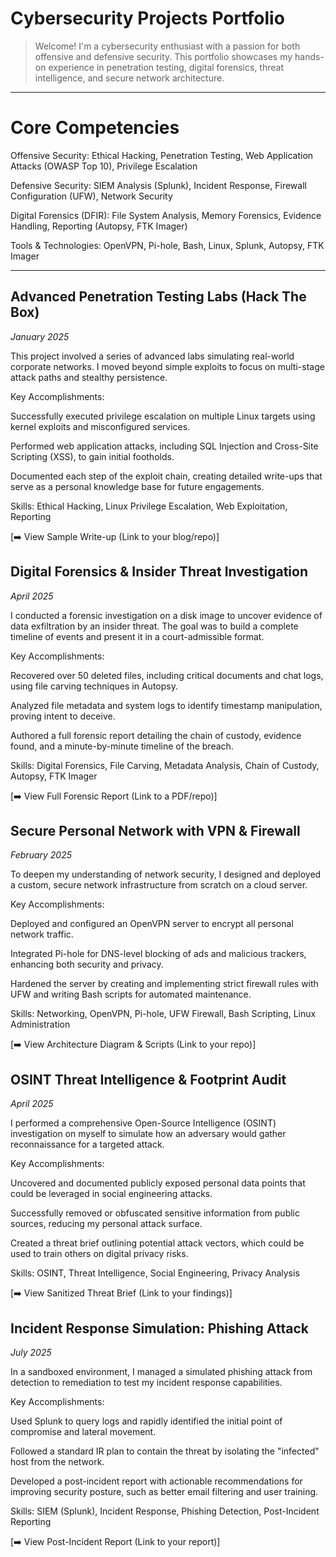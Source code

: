 #  Cybersecurity Projects Portfolio

> Welcome! I'm a cybersecurity enthusiast with a passion for both offensive and defensive security. This portfolio showcases my hands-on experience in penetration testing, digital forensics, threat intelligence, and secure network architecture.

---
# Core Competencies 

Offensive Security: Ethical Hacking, Penetration Testing, Web Application Attacks (OWASP Top 10), Privilege Escalation

Defensive Security: SIEM Analysis (Splunk), Incident Response, Firewall Configuration (UFW), Network Security

Digital Forensics (DFIR): File System Analysis, Memory Forensics, Evidence Handling, Reporting (Autopsy, FTK Imager)

Tools & Technologies: OpenVPN, Pi-hole, Bash, Linux, Splunk, Autopsy, FTK Imager

---

## Advanced Penetration Testing Labs (Hack The Box)
*January 2025*

This project involved a series of advanced labs simulating real-world corporate networks. I moved beyond simple exploits to focus on multi-stage attack paths and stealthy persistence.

Key Accomplishments:

Successfully executed privilege escalation on multiple Linux targets using kernel exploits and misconfigured services.

Performed web application attacks, including SQL Injection and Cross-Site Scripting (XSS), to gain initial footholds.

Documented each step of the exploit chain, creating detailed write-ups that serve as a personal knowledge base for future engagements.

Skills: Ethical Hacking, Linux Privilege Escalation, Web Exploitation, Reporting

[➡️ View Sample Write-up (Link to your blog/repo)]

## Digital Forensics & Insider Threat Investigation
*April 2025*

I conducted a forensic investigation on a disk image to uncover evidence of data exfiltration by an insider threat. The goal was to build a complete timeline of events and present it in a court-admissible format.

Key Accomplishments:

Recovered over 50 deleted files, including critical documents and chat logs, using file carving techniques in Autopsy.

Analyzed file metadata and system logs to identify timestamp manipulation, proving intent to deceive.

Authored a full forensic report detailing the chain of custody, evidence found, and a minute-by-minute timeline of the breach.

Skills: Digital Forensics, File Carving, Metadata Analysis, Chain of Custody, Autopsy, FTK Imager

[➡️ View Full Forensic Report (Link to a PDF/repo)]

## Secure Personal Network with VPN & Firewall
*February 2025*

To deepen my understanding of network security, I designed and deployed a custom, secure network infrastructure from scratch on a cloud server.

Key Accomplishments:

Deployed and configured an OpenVPN server to encrypt all personal network traffic.

Integrated Pi-hole for DNS-level blocking of ads and malicious trackers, enhancing both security and privacy.

Hardened the server by creating and implementing strict firewall rules with UFW and writing Bash scripts for automated maintenance.

Skills: Networking, OpenVPN, Pi-hole, UFW Firewall, Bash Scripting, Linux Administration

[➡️ View Architecture Diagram & Scripts (Link to your repo)]

## OSINT Threat Intelligence & Footprint Audit
*April 2025*

I performed a comprehensive Open-Source Intelligence (OSINT) investigation on myself to simulate how an adversary would gather reconnaissance for a targeted attack.

Key Accomplishments:

Uncovered and documented publicly exposed personal data points that could be leveraged in social engineering attacks.

Successfully removed or obfuscated sensitive information from public sources, reducing my personal attack surface.

Created a threat brief outlining potential attack vectors, which could be used to train others on digital privacy risks.

Skills: OSINT, Threat Intelligence, Social Engineering, Privacy Analysis

[➡️ View Sanitized Threat Brief (Link to your findings)]

## Incident Response Simulation: Phishing Attack
*July 2025*

In a sandboxed environment, I managed a simulated phishing attack from detection to remediation to test my incident response capabilities.

Key Accomplishments:

Used Splunk to query logs and rapidly identified the initial point of compromise and lateral movement.

Followed a standard IR plan to contain the threat by isolating the "infected" host from the network.

Developed a post-incident report with actionable recommendations for improving security posture, such as better email filtering and user training.

Skills: SIEM (Splunk), Incident Response, Phishing Detection, Post-Incident Reporting

[➡️ View Post-Incident Report (Link to your report)]
